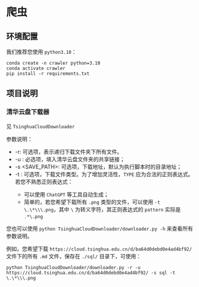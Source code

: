 # 爬虫

## 环境配置

我们推荐您使用 `python3.10`：

```shell
conda create -n crawler python=3.10
conda activate crawler
pip install -r requirements.txt
```

## 项目说明

### 清华云盘下载器

见 `TsinghuaCloudDownloader`

参数说明：
- -r: 可选项，表示递归下载文件夹下所有文件。
- -u <URL>: 必选项，填入清华云盘文件夹的共享链接；
- -s <SAVE_PATH>: 可选项，下载地址，默认为执行脚本时的目录地址；
- -t <TYPE>: 可选项，下载文件类型。为了增加灵活性，`TYPE` 应为合法的正则表达式。若您不熟悉正则表达式：
  - 可以使用 `ChatGPT` 等工具自动生成；
  - 简单的，若您希望下载所有 `.png` 类型的文件，可以使用 `-t \.\*\\\.png`，其中 `\` 为转义字符，其正则表达式的 `pattern` 实际是 `.*\.png`

您也可以使用 `python TsinghuaCloudDownloader/downloader.py -h` 来查看所有参数说明。

例如，您希望下载 `https://cloud.tsinghua.edu.cn/d/ba64d0debd0e4ad4bf92/` 文件下的所有 `.md` 文件，保存在 `./sql/` 目录下，可使用：

```shell
python TsinghuaCloudDownloader/downloader.py -r -u https://cloud.tsinghua.edu.cn/d/ba64d0debd0e4ad4bf92/ -s sql -t \.\*\\\.png
```
